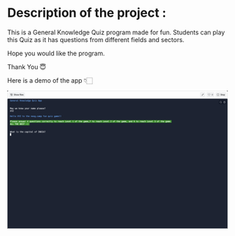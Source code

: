 # Description of the project :

This is a General Knowledge Quiz program made for fun. Students can play this Quiz as it has questions from different fields and sectors.

Hope you would like the program. 

Thank You 😇

Here is a demo of the app 👇🏻

![Screenshot 2022-08-31 at 10](Screenshot%202022-08-31%20at%2010.03.15%20PM.png)

